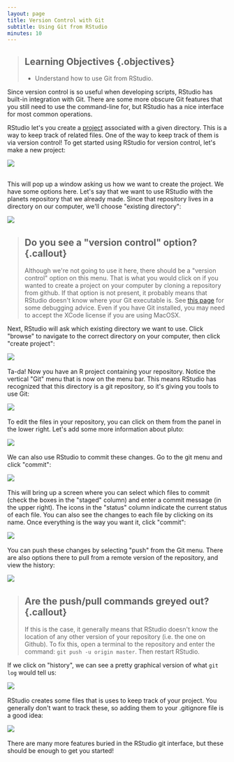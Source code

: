 ```yaml
---
layout: page
title: Version Control with Git
subtitle: Using Git from RStudio
minutes: 10
---
```


> ## Learning Objectives {.objectives}
>
> *   Understand how to use Git from RStudio.

Since version control is so useful when developing scripts, RStudio has built-in
integration with Git. There are some more obscure Git features that you still
need to use the command-line for, but RStudio has a nice interface for most
common operations.

RStudio let's you create a 
[project](https://support.rstudio.com/hc/en-us/articles/200526207-Using-Projects) 
associated with a given directory. This is a way to keep track of related 
files. One of the way to keep track of them is via version control! To get
started using RStudio for version control, let's make a new project:  
    
![](fig/RStudio_screenshot_newproject.png)    
&nbsp;

This will pop up a window asking us how we want to create the project. We have
some options here. Let's say that we want to use RStudio with the planets
repository that we already made. Since that repository lives in a directory on
our computer, we'll choose "existing directory":  

![](fig/RStudio_screenshot_existingdirectory.png)
&nbsp;

> ## Do you see a "version control" option? {.callout}
>
> Although we're not going to use it here, there should be a "version control"
> option on this menu. That is what you would click on if you wanted to
> create a project on your computer by cloning a repository from github.
> If that option is not present, it probably means that RStudio doesn't know
> where your Git executable is. See
> [this page](https://stat545-ubc.github.io/git03_rstudio-meet-git.html) 
> for some debugging advice. Even if you have Git installed, you may need
> to accept the XCode license if you are using MacOSX.
  
  
Next, RStudio will ask which existing directory we want to use. Click "browse"
to navigate to the correct directory on your computer, then click "create 
project":  

![](fig/RStudio_screenshot_navigateexisting.png)
&nbsp;

Ta-da! Now you have an R project containing your repository. Notice the
vertical "Git" menu that is now on the menu bar. This means RStudio has
recognized that this directory is a git repository, so it's giving you tools
to use Git:  

![](fig/RStudio_screenshot_afterclone.png)
&nbsp;

To edit the files in your repository, you can click on them from the panel in
the lower right. Let's add some more information about pluto:  

![](fig/RStudio_screenshot_editfiles.png)
&nbsp;

We can also use RStudio to commit these changes. Go to the git menu and click
"commit":  

![](fig/RStudio_screenshot_commit.png)
&nbsp;

This will bring up a screen where you can select which files to commit (check 
the boxes in the "staged" column) and enter a commit message (in the upper 
right). The icons in the "status" column indicate the current status of each
file. You can also see the changes to each file by clicking on its name. Once
everything is the way you want it, click "commit":  

![](fig/RStudio_screenshot_review.png)
&nbsp;

You can push these changes by selecting "push" from the Git menu. There are
also options there to pull from a remote version of the repository, and view
the history:    

![](fig/RStudio_screenshot_history.png)
&nbsp;

> ## Are the push/pull commands greyed out? {.callout}
>
> If this is the case, it generally means that RStudio doesn't know the
> location of any other version of your repository (i.e. the one on Github).
> To fix this, open a terminal to the repository and enter the command:
> `git push -u origin master`. Then restart RStudio.
  

If we click on "history", we can see a pretty graphical version of what 
`git log` would tell us:  

![](fig/RStudio_screenshot_viewhistory.png)
&nbsp;

RStudio creates some files that is uses to keep track of your project. You
generally don't want to track these, so adding them to your .gitignore file
is a good idea:  

![](fig/RStudio_screenshot_gitignore.png)
&nbsp;

There are many more features buried in the RStudio git interface, but these
should be enough to get you started!